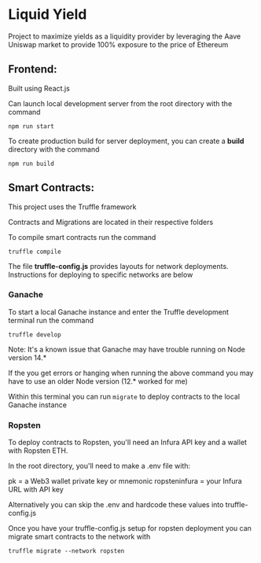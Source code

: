 # Liquid Yield

Project to maximize yields as a liquidity provider by leveraging the Aave Uniswap market to provide 100% exposure to the price of Ethereum

## Frontend:

Built using React.js

Can launch local development server from the root directory with the command

```
npm run start
```

To create production build for server deployment, you can create a **build** directory with the command

```
npm run build
```

## Smart Contracts:

This project uses the Truffle framework

Contracts and Migrations are located in their respective folders

To compile smart contracts run the command

```
truffle compile
```

The file **truffle-config.js** provides layouts for network deployments. Instructions for deploying to specific networks are below

### Ganache

To start a local Ganache instance and enter the Truffle development terminal run the command

```
truffle develop
```

Note: It's a known issue that Ganache may have trouble running on Node version 14.\*

If the you get errors or hanging when running the above command you may have to use an older Node version (12.\* worked for me)

Within this terminal you can run `migrate` to deploy contracts to the local Ganache instance

### Ropsten

To deploy contracts to Ropsten, you'll need an Infura API key and a wallet with Ropsten ETH.

In the root directory, you'll need to make a .env file with:

pk = a Web3 wallet private key or mnemonic
ropsteninfura = your Infura URL with API key

Alternatively you can skip the .env and hardcode these values into truffle-config.js

Once you have your truffle-config.js setup for ropsten deployment you can migrate smart contracts to the network with

```
truffle migrate --network ropsten
```
